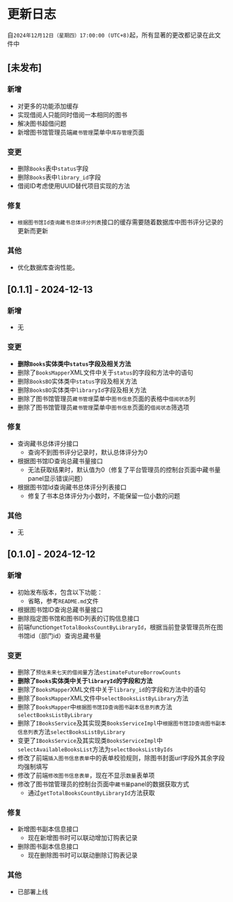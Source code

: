 # 更新日志

自`2024年12月12日（星期四）17:00:00 (UTC+8)`起，所有显著的更改都记录在此文件中

## [未发布]

### 新增
- 对更多的功能添加缓存
- 实现借阅人只能同时借阅一本相同的图书
- 解决图书超借问题
- 新增图书馆管理员端`藏书管理`菜单中`库存管理`页面

### 变更
- 删除`Books`表中`status`字段
- 删除`Books`表中`library_id`字段
- 借阅ID考虑使用UUID替代项目实现的方法

### 修复
- `根据图书馆Id查询藏书总体评分列表`接口的缓存需要随着数据库中图书评分记录的更新而更新

### 其他
- 优化数据库查询性能。

## [0.1.1] - 2024-12-13

### 新增
- 无

### 变更
- **删除`Books`实体类中`status`字段及相关方法**
- 删除了`BooksMapper`XML文件中关于`status`的字段和方法中的语句
- 删除`BooksBO`实体类中`status`字段及相关方法
- 删除`BooksBO`实体类中`libraryId`字段及相关方法
- 删除了图书馆管理员`藏书管理`菜单中`图书信息`页面的表格中`借阅状态`列
- 删除了图书馆管理员`藏书管理`菜单中`图书信息`页面的`借阅状态`筛选项

### 修复
- 查询藏书总体评分接口
  -  查询不到图书评分记录时，默认总体评分为0
- 根据图书馆ID查询总藏书量接口
  -  无法获取结果时，默认值为0（修复了平台管理员的控制台页面中藏书量panel显示错误问题）
- 根据图书馆Id查询藏书总体评分列表接口
  - 修复了书本总体评分为小数时，不能保留一位小数的问题

### 其他
- 无

## [0.1.0] - 2024-12-12

### 新增
- 初始发布版本，包含以下功能：
    - 省略，参考`README.md`文件
- 根据图书馆ID查询总藏书量接口
- 删除指定图书馆和图书ID列表的订购信息接口
- 前端function`getTotalBooksCountByLibraryId`，根据当前登录管理员所在图书馆id（部门id）查询总藏书量

### 变更
- 删除了`预估未来七天的借阅量`方法`estimateFutureBorrowCounts`
- **删除了`Books`实体类中关于`libraryId`的字段和方法**
- 删除了`BooksMapper`XML文件中关于`library_id`的字段和方法中的语句
- 删除了`BooksMapper`XML文件中`selectBooksListByLibrary`方法
- 删除了`BooksMapper`中`根据图书馆ID查询图书副本信息列表`方法`selectBooksListByLibrary`
- 删除了`IBooksService`及其实现类`BooksServiceImpl`中`根据图书馆ID查询图书副本信息列表`方法`selectBooksListByLibrary`
- 变更了`IBooksService`及其实现类`BooksServiceImpl`中`selectAvailableBooksList`方法为`selectBooksListByIds`
- 修改了前端`插入图书信息表单`中的表单校验规则，除图书封面url字段外其余字段均强制填写
- 修改了前端`修改图书信息表单`，现在不显示`数量`表单项
- 修改了图书馆管理员的控制台页面中`藏书量`panel的数据获取方式
  - 通过`getTotalBooksCountByLibraryId`方法获取

### 修复
- 新增图书副本信息接口
  -  现在新增图书时可以联动增加订购表记录
- 删除图书副本信息接口
  -  现在删除图书时可以联动删除订购表记录

### 其他
- 已部署上线
